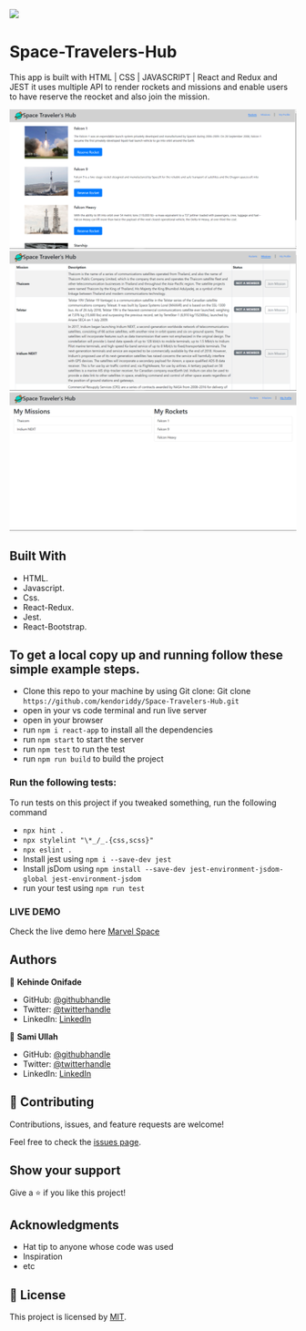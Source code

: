 ![](https://img.shields.io/badge/Microverse-blueviolet)

# Space-Travelers-Hub

This app is built with HTML | CSS | JAVASCRIPT | React and Redux and JEST it uses multiple API to render rockets and missions and enable users to have reserve the reocket and also join the mission.

![screenshot](./src/assets/images/img1.png)
![screenshot](./src/assets/images/img2.png)
![screenshot](./src/assets/images/img3.png)

## Built With

- HTML.
- Javascript.
- Css.
- React-Redux.
- Jest.
- React-Bootstrap.

## To get a local copy up and running follow these simple example steps.

- Clone this repo to your machine by using Git clone: Git clone `https://github.com/kendoriddy/Space-Travelers-Hub.git`
- open in your vs code terminal and run live server
- open in your browser
- run `npm i react-app` to install all the dependencies
- run `npm start` to start the server
- run `npm test` to run the test
- run `npm run build` to build the project

### Run the following tests:

To run tests on this project if you tweaked something, run the following command

- `npx hint .`
- `npx stylelint "\*_/_.{css,scss}"`
- `npx eslint .`
- Install jest using `npm i --save-dev jest`
- Install jsDom using `npm install --save-dev jest-environment-jsdom-global jest-environment-jsdom`
- run your test using `npm run test`

### LIVE DEMO

Check the live demo here [Marvel Space](https://marvel-space.netlify.app/)

## Authors

👤 **Kehinde Onifade**

- GitHub: [@githubhandle](https://github.com/kendoriddy)
- Twitter: [@twitterhandle](https://twitter.com/rideonone09)
- LinkedIn: [LinkedIn](https://www.linkedin.com/in/kehindeonifade)

👤 **Sami Ullah**

- GitHub: [@githubhandle](https://github.com/samiullah997)
- Twitter: [@twitterhandle](https://twitter.com/samiullahk997)
- LinkedIn: [LinkedIn](https://www.linkedin.com/in/samiullah-khan-2702b7171/)

## 🤝 Contributing

Contributions, issues, and feature requests are welcome!

Feel free to check the [issues page](https://github.com/kendoriddy/Space-Travelers-Hub/issues).

## Show your support

Give a ⭐️ if you like this project!

## Acknowledgments

- Hat tip to anyone whose code was used
- Inspiration
- etc

## 📝 License

This project is licensed by [MIT](./LICENSE).
